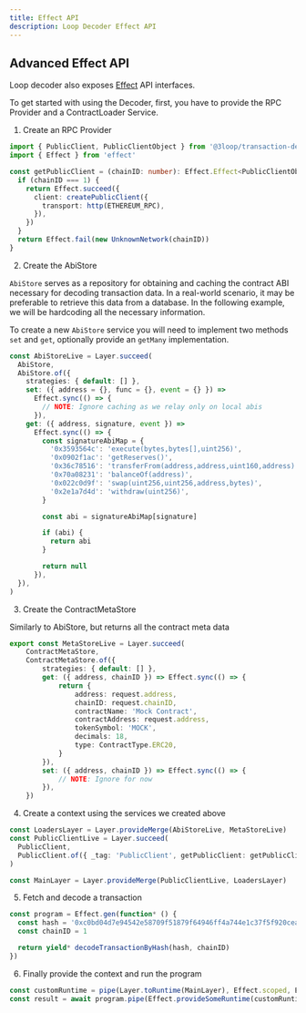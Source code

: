 ```yaml
---
title: Effect API
description: Loop Decoder Effect API
---
```


## Advanced Effect API

Loop decoder also exposes [Effect](https://effect.website/) API interfaces.

To get started with using the Decoder, first, you have to provide the RPC Provider and a ContractLoader Service.

1. Create an RPC Provider

```ts
import { PublicClient, PublicClientObject } from '@3loop/transaction-decoder'
import { Effect } from 'effect'

const getPublicClient = (chainID: number): Effect.Effect<PublicClientObject, UnknownNetwork> => {
  if (chainID === 1) {
    return Effect.succeed({
      client: createPublicClient({
        transport: http(ETHEREUM_RPC),
      }),
    })
  }
  return Effect.fail(new UnknownNetwork(chainID))
}
```

2. Create the AbiStore

`AbiStore` serves as a repository for obtaining and caching the contract ABI necessary for decoding transaction data. In a real-world scenario, it may be preferable to retrieve this data from a database. In the following example, we will be hardcoding all the necessary information.

To create a new `AbiStore` service you will need to implement two methods `set` and `get`, optionally provide an `getMany` implementation.

```ts
const AbiStoreLive = Layer.succeed(
  AbiStore,
  AbiStore.of({
    strategies: { default: [] },
    set: ({ address = {}, func = {}, event = {} }) =>
      Effect.sync(() => {
        // NOTE: Ignore caching as we relay only on local abis
      }),
    get: ({ address, signature, event }) =>
      Effect.sync(() => {
        const signatureAbiMap = {
          '0x3593564c': 'execute(bytes,bytes[],uint256)',
          '0x0902f1ac': 'getReserves()',
          '0x36c78516': 'transferFrom(address,address,uint160,address)	',
          '0x70a08231': 'balanceOf(address)',
          '0x022c0d9f': 'swap(uint256,uint256,address,bytes)',
          '0x2e1a7d4d': 'withdraw(uint256)',
        }

        const abi = signatureAbiMap[signature]

        if (abi) {
          return abi
        }

        return null
      }),
  }),
)
```

3. Create the ContractMetaStore

Similarly to AbiStore, but returns all the contract meta data

```ts
export const MetaStoreLive = Layer.succeed(
    ContractMetaStore,
    ContractMetaStore.of({
        strategies: { default: [] },
        get: ({ address, chainID }) => Effect.sync(() => {
            return {
                address: request.address,
                chainID: request.chainID,
                contractName: 'Mock Contract',
                contractAddress: request.address,
                tokenSymbol: 'MOCK',
                decimals: 18,
                type: ContractType.ERC20,
            }
        }),
        set: ({ address, chainID }) => Effect.sync(() => {
            // NOTE: Ignore for now
        }),
    })
```

4. Create a context using the services we created above

```ts
const LoadersLayer = Layer.provideMerge(AbiStoreLive, MetaStoreLive)
const PublicClientLive = Layer.succeed(
  PublicClient,
  PublicClient.of({ _tag: 'PublicClient', getPublicClient: getPublicClient }),
)

const MainLayer = Layer.provideMerge(PublicClientLive, LoadersLayer)
```

5. Fetch and decode a transaction

```ts
const program = Effect.gen(function* () {
  const hash = '0xc0bd04d7e94542e58709f51879f64946ff4a744e1c37f5f920cea3d478e115d7'
  const chainID = 1

  return yield* decodeTransactionByHash(hash, chainID)
})
```

6. Finally provide the context and run the program

```ts
const customRuntime = pipe(Layer.toRuntime(MainLayer), Effect.scoped, Effect.runSync)
const result = await program.pipe(Effect.provideSomeRuntime(customRuntime), Effect.runPromise)
```
